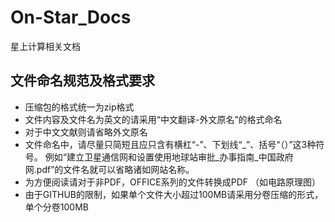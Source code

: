 # On-Star_Docs
星上计算相关文档

## 文件命名规范及格式要求
  + 压缩包的格式统一为zip格式
  + 文件内容及文件名为英文的请采用“中文翻译-外文原名”的格式命名
  + 对于中文文献则请省略外文原名
  + 文件命名中，请尽量只简短且应只含有横杠“-”、下划线“_”、括号“（）”这3种符号。 例如“建立卫星通信网和设置使用地球站审批_办事指南_中国政府网.pdf”的文件名就可以省略诸如网站名称。
  + 为方便阅读请对于非PDF，OFFICE系列的文件转换成PDF （如电路原理图）
  + 由于GITHUB的限制，如果单个文件大小超过100MB请采用分卷压缩的形式，单个分卷100MB
